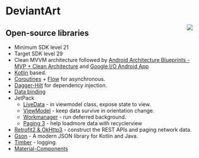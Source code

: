 # DeviantArt
<img align="right" src="https://github.com/PhongHuynh93/DeviantArt/blob/master/deviantart.gif">

## Open-source libraries
- Minimum SDK level 21
- Target SDK level 29
- Clean MVVM architecture followed by [Android Architecture Blueprints - MVP + Clean Architecture](https://github.com/android/architecture-samples/tree/todo-mvp-clean) and [Google I/O Android App](https://github.com/google/iosched)
- [Kotlin](https://kotlinlang.org/) based.
- [Coroutines](https://github.com/Kotlin/kotlinx.coroutines) + [Flow](https://kotlin.github.io/kotlinx.coroutines/kotlinx-coroutines-core/kotlinx.coroutines.flow/) for asynchronous.
- [Dagger-Hilt](https://dagger.dev/hilt/) for dependency injection.
- [Data binding](https://developer.android.com/topic/libraries/data-binding)
- JetPack
  - [LiveData](https://developer.android.com/topic/libraries/architecture/livedata) - in viewmodel class, expose state to view.
  - [ViewModel](https://developer.android.com/topic/libraries/architecture/viewmodel) - keep data survive in orientation change.
  - [Workmanager](https://developer.android.com/topic/libraries/architecture/workmanager) - run deferred background.
  - [Paging 3](https://developer.android.com/topic/libraries/architecture/paging/v3-overview) - help loadmore data with recyclerview
- [Retrofit2 & OkHttp3](https://github.com/square/retrofit) - construct the REST APIs and paging network data.
- [Gson](https://github.com/google/gson) - A modern JSON library for Kotlin and Java.
- [Timber](https://github.com/JakeWharton/timber) - logging.
- [Material-Components](https://github.com/material-components/material-components-android)
